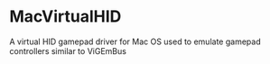 # MacVirtualHID
A virtual HID gamepad driver for Mac OS used to emulate gamepad controllers similar to ViGEmBus 
